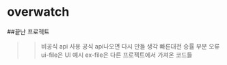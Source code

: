 # overwatch
##끝난 프로젝트
>>비공식 api 사용
>>공식 api나오면 다시 만들 생각
>>빠른대전 승률 부분 오류
>>ui-file은 UI 예시
>>ex-file은 다른 프로젝트에서 가져온 코드들
